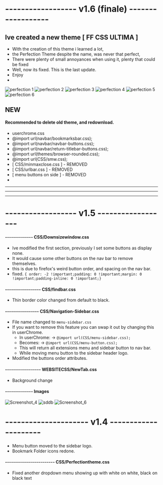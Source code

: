 # ------------------ v1.6 (finale) ------------------

## Ive created a new theme [ FF CSS ULTIMA ]

- With the creation of this theme i learned a lot,
- the Perfection Theme despite the name, was never that perfect,
- There were plenty of small annoyances when using it, plenty that could be fixed
- Well, now its fixed. This is the last update.
- Enjoy
- 
![perfection 1](https://github.com/soulhotel/Perfection-Firefox-CSS-Theme/assets/155501797/0a8b7f9e-10a0-4739-abf2-93773bde1cfe)
![perfection 2](https://github.com/soulhotel/Perfection-Firefox-CSS-Theme/assets/155501797/4eb7f32b-9efc-4dd6-ac26-d787acb01e86)
![perfection 3](https://github.com/soulhotel/Perfection-Firefox-CSS-Theme/assets/155501797/f67c8412-e642-4af4-9f97-efc9a0e5d8e6)
![perfection 4](https://github.com/soulhotel/Perfection-Firefox-CSS-Theme/assets/155501797/77739115-843c-458b-962a-5b7cfc529bf8)
![perfection 5](https://github.com/soulhotel/Perfection-Firefox-CSS-Theme/assets/155501797/9bf462a1-0f56-4bd9-94fd-9d80771e6e30)
![perfection 6](https://github.com/soulhotel/Perfection-Firefox-CSS-Theme/assets/155501797/08f58bb2-e028-48eb-9f60-a9560d0ae6cb)

## NEW 
#### Recommended to delete old theme, and redownload.

- userchrome.css
- @import url(navbar/bookmarksbar.css);
- @import url(navbar/navbar-buttons.css);
- @import url(navbar/return-titlebar-buttons.css);
- @import url(themes/browser-rounded.css);
- @import url(CSS/smw.css);
- [ CSS/minmaxclose.css ] - REMOVED
- [ CSS/urlbar.css ] - REMOVED
- [ menu buttons on side ] - REMOVED
- 
---

---

---

# ------------------ v1.5 ------------------

#### -------------- CSS/Downsizewindow.css

- Ive modified the first section, previously I set some buttons as display none.
- It would cause some other buttons on the nav bar to remove themselves.
- this is due to firefox's weird button order, and spacing on the nav bar.
- fixed. `{ order: -2 !important;padding: 0 !important;margin: 0 !important;padding-inline: 0 !important;}`

#### ------------------ CSS/findbar.css

- Thin border color changed from default to black.

#### ----------------- CSS/Navigation-Sidebar.css

- File name changed to `menu-sidebar.css`
- If you want to remove this feature you can swap it out by changing this in userChrome.
  - In userChrome: -> `@import url(CSS/menu-sidebar.css);`
  - Becomes: -> `@import url(CSS/menu-button.css);`
  - This will return all extensions menu and sidebar button to nav bar.
  - While moving menu button to the sidebar header logo.
- Modified the buttons order attributes.

#### ------------------ WEBSITECSS/NewTab.css

- Background change

#### -------------- Images

![Screenshot_4](https://github.com/soulhotel/Perfection-Firefox-CSS-Theme/assets/155501797/a702ec23-2de3-4714-96a4-47c48f9737d9)
![sddb](https://github.com/soulhotel/Perfection-Firefox-CSS-Theme/assets/155501797/826f216f-e65f-46ca-91e8-f10dd2e81aa5)
![Screenshot_6](https://github.com/soulhotel/Perfection-Firefox-CSS-Theme/assets/155501797/096b905a-f9fc-4756-a0fe-d482e2a1fbe8)

# --------------------- v1.4 ---------------------

- Menu button moved to the sidebar logo.
- Bookmark Folder icons redone.

#### ------------------------- CSS/Perfectiontheme.css

- Fixed another dropdown menu showing up with white on white, black on black text
